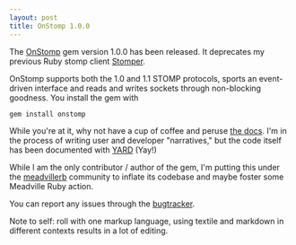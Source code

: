 ```yaml
---
layout: post
title: OnStomp 1.0.0
---
```

The [OnStomp](https://github.com/meadvillerb/onstomp) gem version 1.0.0 has been
released.  It deprecates my previous Ruby stomp client
[Stomper](https://github.com/iande/stomper).

OnStomp supports both the 1.0 and 1.1 STOMP protocols, sports an event-driven
interface and reads and writes sockets through non-blocking goodness.
You install the gem with

    gem install onstomp


While you're at it, why not have a cup of coffee and peruse
[the docs](http://mdvlrb.com/onstomp).  I'm in the process of writing user
and developer "narratives," but the code itself has been documented with
[YARD](http://yardoc.org/) (Yay!)

While I am the only contributor / author of the gem, I'm putting this under
the [meadvillerb](https://github.com/meadvillerb) community to inflate its
codebase and maybe foster some Meadville Ruby action.

You can report any issues through the
[bugtracker](https://github.com/meadvillerb/onstomp/issues).

Note to self: roll with one markup language, using textile and markdown in
different contexts results in a lot of editing.
